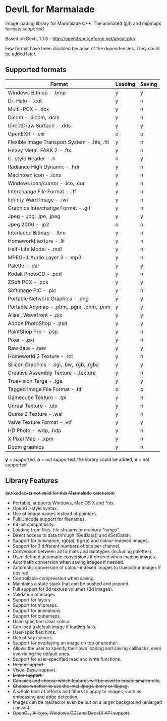 DevIL for Marmalade
===================

Image loading library for Marmalade C++. The animated (gif) and mipmaps formats supported.

Based on DevIL 1.7.8 - http://openil.sourceforge.net/about.php

Few format have been disabled because of the dependencies. They could be added later.

Supported formats
-----------------

Format|Loading|Saving
------|-------|------
Windows Bitmap - .bmp|y|y
Dr. Halo - .cut|y|n
Multi-PCX - .dcx|y|n
Dicom - .dicom, .dcm|y|n
DirectDraw Surface - .dds|y|y
OpenEXR - .exr|o|o
Flexible Image Transport System - .fits, .fit|y|n
Heavy Metal: FAKK 2 - .ftx|y|n
C-style Header - .h|n|y
Radiance High Dynamic - .hdr|y|n
Macintosh icon - .icns|y|n
Windows icon/cursor - .ico, .cur|y|n
Interchange File Format - .iff|y|n
Infinity Ward Image - .iwi|y|n
Graphics Interchange Format - .gif|y|n
Jpeg - .jpg, .jpe, .jpeg|y|y
Jpeg 2000 - .jp2|o|o
Interlaced Bitmap - .lbm|y|n
Homeworld texture - .lif|y|n
Half-Life Model - .mdl|y|n
MPEG-1 Audio Layer 3 - .mp3|y|n
Palette - .pal|y|y
Kodak PhotoCD - .pcd|y|n
ZSoft PCX - .pcx|y|y
Softimage PIC - .pic|y|n
Portable Network Graphics - .png|y|y
Portable Anymap - .pbm, .pgm, .pnm, .pnm|y|y
Alias , Wavefront - .pix|y|y
Adobe PhotoShop - .psd|y|y
PaintShop Pro - .psp|y|n
Pixar - .pxr|y|n
Raw data - .raw|y|y
Homeworld 2 Texture - .rot|y|n
Silicon Graphics - .sgi, .bw, .rgb, .rgba|y|y
Creative Assembly Texture - .texture|y|n
Truevision Targa - .tga|y|y
Tagged Image File Format - .tif|o|o
Gamecube Texture - .tpl|y|n
Unreal Texture - .utx|y|n
Quake 2 Texture - .wal|y|n
Valve Texture Format - .vtf|y|y
HD Photo - .wdp, .hdp|y|n
X Pixel Map - .xpm|y|n
Doom graphics|y|n

**y** = supported, **o** = not supported, the library could be added, **n** = not supported

Library Features
----------------
~~(striked texts not valid for this Marmalade extension)~~
* Portable, supports Windows, Mac OS X and *nix.
* OpenGL-style syntax.
* Use of image names instead of pointers.
* Full Unicode support for filenames.
* 64-bit compatibility.
* Loading from files, file streams or memory "lumps".
* Direct access to data through ilGetData() and ilSetData().
* Support for luminance, rgb(a), bgr(a) and colour-indexed images.
* Support for 3 different numbers of bits per channel.
* Conversion between all formats and datatypes (including palettes).
* User-defined automatic conversions if desired when loading images.
* Automatic conversion when saving images if needed.
* Automatic conversion of colour-indexed images to truecolour images if desired.
* Controllable compression when saving.
* Maintains a state stack that can be pushed and popped.
* Full support for 3d texture volumes (3d images).
* Validation of images.
* Support for layers.
* Support for mipmaps.
* Support for animations.
* Support for cubemaps.
* User-specified clear colour.
* Can load a default image if loading fails.
* User-specified hints.
* Use of key colours.
* Support for overlaying an image on top of another.
* Allows the user to specify their own loading and saving callbacks, even overriding the default ones.
* Support for user-specified read and write functions.
* ~~Delphi support.~~
* ~~Visual Basic support.~~
* ~~Linux support.~~
* ~~Can pick and choose which features will be used to create smaller dlls.~~
* ~~Choose whether to use the Intel Jpeg Library or libjpeg.~~
* A whole host of effects and filters to apply to images, such as embossing and edge detection.
* Images can be resized or even be put on a larger background (enlarged canvas).
* ~~OpenGL, Allegro, Windows GDI and DirectX API support.~~
